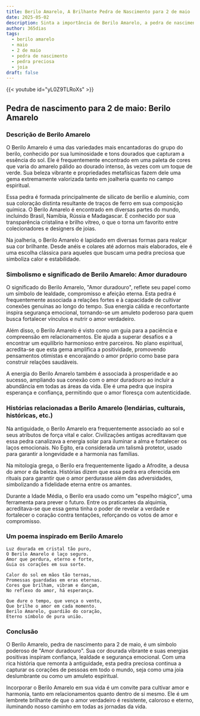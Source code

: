 ```yaml
---
title: Berilo Amarelo, A Brilhante Pedra de Nascimento para 2 de maio
date: 2025-05-02
description: Sinta a importância de Berilo Amarelo, a pedra de nascimento de 2 de maio que simboliza Amor duradouro. Deixe que sua beleza e significado iluminem seu dia.
author: 365dias
tags:
  - berilo amarelo
  - maio
  - 2 de maio
  - pedra de nascimento
  - pedra preciosa
  - joia
draft: false
---
```


{{< youtube id="yL0Z9TLRoXs" >}}


## Pedra de nascimento para 2 de maio: Berilo Amarelo

### Descrição de Berilo Amarelo

O Berilo Amarelo é uma das variedades mais encantadoras do grupo do berilo, conhecido por sua luminosidade e tons dourados que capturam a essência do sol. Ele é frequentemente encontrado em uma paleta de cores que varia do amarelo pálido ao dourado intenso, às vezes com um toque de verde. Sua beleza vibrante e propriedades metafísicas fazem dele uma gema extremamente valorizada tanto em joalheria quanto no campo espiritual.

Essa pedra é formada principalmente de silicato de berílio e alumínio, com sua coloração distinta resultante de traços de ferro em sua composição química. O Berilo Amarelo é encontrado em diversas partes do mundo, incluindo Brasil, Namíbia, Rússia e Madagascar. É conhecido por sua transparência cristalina e brilho vítreo, o que o torna um favorito entre colecionadores e designers de joias.

Na joalheria, o Berilo Amarelo é lapidado em diversas formas para realçar sua cor brilhante. Desde anéis e colares até adornos mais elaborados, ele é uma escolha clássica para aqueles que buscam uma pedra preciosa que simboliza calor e estabilidade.

### Simbolismo e significado de Berilo Amarelo: Amor duradouro

O significado do Berilo Amarelo, "Amor duradouro", reflete seu papel como um símbolo de lealdade, compromisso e afeição eterna. Esta pedra é frequentemente associada a relações fortes e à capacidade de cultivar conexões genuínas ao longo do tempo. Sua energia cálida e reconfortante inspira segurança emocional, tornando-se um amuleto poderoso para quem busca fortalecer vínculos e nutrir o amor verdadeiro.

Além disso, o Berilo Amarelo é visto como um guia para a paciência e compreensão em relacionamentos. Ele ajuda a superar desafios e a encontrar um equilíbrio harmonioso entre parceiros. No plano espiritual, acredita-se que esta gema amplifica a positividade, promovendo pensamentos otimistas e encorajando o amor próprio como base para construir relações saudáveis.

A energia do Berilo Amarelo também é associada à prosperidade e ao sucesso, ampliando sua conexão com o amor duradouro ao incluir a abundância em todas as áreas da vida. Ele é uma pedra que inspira esperança e confiança, permitindo que o amor floresça com autenticidade.

### Histórias relacionadas a Berilo Amarelo (lendárias, culturais, históricas, etc.)

Na antiguidade, o Berilo Amarelo era frequentemente associado ao sol e seus atributos de força vital e calor. Civilizações antigas acreditavam que essa pedra canalizava a energia solar para iluminar a alma e fortalecer os laços emocionais. No Egito, era considerada um talismã protetor, usado para garantir a longevidade e a harmonia nas famílias.

Na mitologia grega, o Berilo era frequentemente ligado a Afrodite, a deusa do amor e da beleza. Histórias dizem que essa pedra era oferecida em rituais para garantir que o amor perdurasse além das adversidades, simbolizando a fidelidade eterna entre os amantes.

Durante a Idade Média, o Berilo era usado como um "espelho mágico", uma ferramenta para prever o futuro. Entre os praticantes da alquimia, acreditava-se que essa gema tinha o poder de revelar a verdade e fortalecer o coração contra tentações, reforçando os votos de amor e compromisso.

### Um poema inspirado em Berilo Amarelo

```
Luz dourada em cristal tão puro,  
O Berilo Amarelo é laço seguro.  
Amor que perdura, eterno e forte,  
Guia os corações em sua sorte.  

Calor do sol em mãos tão ternas,  
Promessas guardadas em eras eternas.  
Cores que brilham, vibram e dançam,  
No reflexo do amor, há esperança.  

Que dure o tempo, que vença o vento,  
Que brilhe o amor em cada momento.  
Berilo Amarelo, guardião do coração,  
Eterno símbolo de pura união.  
```

### Conclusão

O Berilo Amarelo, pedra de nascimento para 2 de maio, é um símbolo poderoso de "Amor duradouro". Sua cor dourada vibrante e suas energias positivas inspiram confiança, lealdade e segurança emocional. Com uma rica história que remonta à antiguidade, esta pedra preciosa continua a capturar os corações de pessoas em todo o mundo, seja como uma joia deslumbrante ou como um amuleto espiritual.

Incorporar o Berilo Amarelo em sua vida é um convite para cultivar amor e harmonia, tanto em relacionamentos quanto dentro de si mesmo. Ele é um lembrete brilhante de que o amor verdadeiro é resistente, caloroso e eterno, iluminando nosso caminho em todas as jornadas da vida.